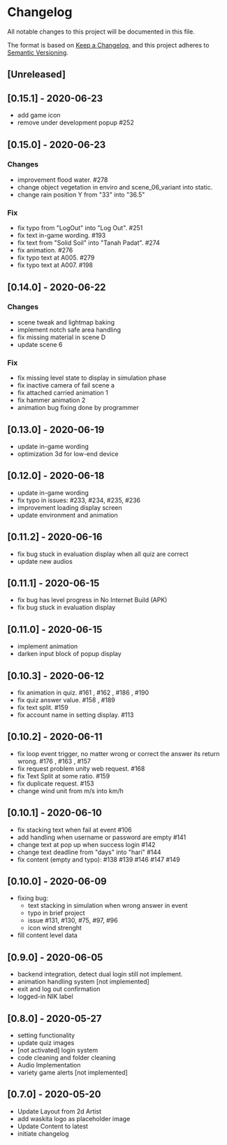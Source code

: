 # Changelog

All notable changes to this project will be documented in this file.

The format is based on [Keep a Changelog](https://keepachangelog.com/en/1.0.0/),
and this project adheres to [Semantic Versioning](https://semver.org/spec/v2.0.0.html).

## [Unreleased]

## [0.15.1] - 2020-06-23

- add game icon
- remove under development popup #252

## [0.15.0] - 2020-06-23

### Changes
- improvement flood water. #278
- change object vegetation in enviro and scene_06_variant into static.
- change rain position Y from "33" into "36.5"

### Fix
- fix typo from "LogOut" into "Log Out". #251
- fix text in-game wording. #193
- fix text from "Solid Soil" into "Tanah Padat". #274
- fix animation. #276
- fix typo text at A005. #279
- fix typo text at A007. #198


## [0.14.0] - 2020-06-22

### Changes

- scene tweak and lightmap baking
- implement notch safe area handling
- fix missing material in scene D
- update scene 6

### Fix

- fix missing level state to display in simulation phase
- fix inactive camera of fail scene a
- fix attached carried animation 1
- fix hammer animation 2
- animation bug fixing done by programmer

## [0.13.0] - 2020-06-19
- update in-game wording
- optimization 3d for low-end device

## [0.12.0] - 2020-06-18
- update in-game wording
- fix typo in issues: #233, #234, #235, #236
- improvement loading display screen
- update environment and animation

## [0.11.2] - 2020-06-16
- fix bug stuck in evaluation display when all quiz are correct
- update new audios

## [0.11.1] - 2020-06-15
- fix bug has level progress in No Internet Build (APK)
- fix bug stuck in evaluation display

## [0.11.0] - 2020-06-15
- implement animation
- darken input block of popup display

## [0.10.3] - 2020-06-12
- fix animation in quiz. #161 , #162 , #186 , #190
- fix quiz answer value. #158 , #189
- fix text split. #159
- fix account name in setting display. #113

## [0.10.2] - 2020-06-11
- fix loop event trigger, no matter wrong or correct the answer its return wrong. #176 , #163 , #157
- fix request problem unity web request. #168
- fix Text Split at some ratio. #159
- fix duplicate request. #153
- change wind unit from m/s into km/h


## [0.10.1] - 2020-06-10
- fix stacking text when fail at event #106
- add handling when username or password are empty #141
- change text at pop up when success login #142
- change text deadline from "days" into "hari" #144
- fix content (empty and typo): #138 #139 #146 #147 #149 


## [0.10.0] - 2020-06-09
- fixing bug:
	- text stacking in simulation when wrong answer in event
	- typo in brief project
	- issue #131, #130, #75, #97, #96
	- icon wind strenght
- fill content level data

## [0.9.0] - 2020-06-05

- backend integration, detect dual login still not implement.
- animation handling system [not implemented]
- exit and log out confirmation
- logged-in NIK label

## [0.8.0] - 2020-05-27

- setting functionality
- update quiz images
- [not activated] login system
- code cleaning and folder cleaning
- Audio Implementation
- variety game alerts [not implemented]

## [0.7.0] - 2020-05-20

- Update Layout from 2d Artist
- add waskita logo as placeholder image
- Update Content to latest
- initiate changelog
